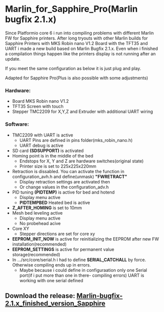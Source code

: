 # Marlin_for_Sapphire_Pro(Marlin bugfix 2.1.x)
Since Platformio core 6 i run into compiling problems with different Marlin FW for Sapphire printers.
After long tryouts with other Marlin builds for Sapphire Printers with MKS Robin nano V1.2 Board with the TFT35 and UART i made a new build based on Marlin Bugfix 2.1.x.
Even when i finished a compilation things happen like the printers display is not running after an update.

If you meet the same configuration as below it is just plug and play.

Adapted for Sapphire Pro(Plus is also possible with some adjustments)

### Hardware:
- Board MKS Robin nano V1.2
- TFT35 Screen with touch
- Stepper TMC2209 for X,Y,Z and Extruder with additional UART wiring

### Software:
- TMC2209 with UART is active
    * UART Pins are defined in pins folder(mks_robin_nano.h)
    * UART debug is active
- SD card **(SDSUPPORT)** is activated
- Homing point is in the middle of the bed
   * Endstops for X, Y and Z are hardware switches(original state)
   * Printer size is set to 225x225x220mm
- Retraction is dissabled. You can activate the function in configuration_avh.h and define(unmask) **"FWRETRACT"**
   * Display retraction settings are activated then
   * Or change values in the configuration_adv.h
- PID tuning **(PIDTEMP)** is active for bed and hotend
   * Display menu active
   * **PIDTEMPBED** Heated bed is active
- **Z_AFTER_HOMING** is set to 10mm
- Mesh bed leveling active
  * Display menu active
  * No probehead acive
- Core XY
  * Stepper directions are set for core xy
- **EEPROM_INIT_NOW** is active for reinitializing the EEPROM after new FW installation(recommended)
- **EEPROM_SETTINGS** is active for permanent value storage(recommended)
- In .../src/core/serial.h i had to define **SERIAL_CATCHALL** by force. Otherwise compiling ends up in errors.
  * Maybe because i could define in configuraation only one Serial port(if i put more than one in there- compiling errors)
    UART is working with one serial defined

## Download the release: [Marlin-bugfix-2.1.x_finished_version_Sapphire](https://github.com/Discharge87/Marlin_for_Sapphire/releases/tag/Sapphire)
